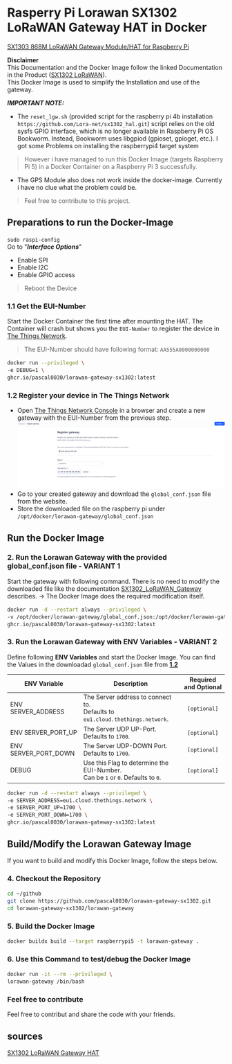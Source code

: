 # Rasperry Pi Lorawan SX1302 LoRaWAN Gateway HAT in Docker
[SX1303 868M LoRaWAN Gateway Module/HAT for Raspberry Pi](https://www.pi-shop.ch/sx130x-868m-915m-lorawan-gateway-module-hat-for-raspberry-pi)

**Disclaimer**\
This Documentation and the Docker Image follow the linked Documentation in the Product ([SX1302 LoRaWAN](https://www.waveshare.com/wiki/SX1302_LoRaWAN_Gateway_HAT)).\
This Docker Image is used to simplify the Installation and use of the gateway.

***IMPORTANT NOTE:***
- The `reset_lgw.sh` (provided script for the raspberry pi 4b installation `https://github.com/Lora-net/sx1302_hal.git`) script relies on the old sysfs GPIO interface, which is no longer available in Raspberry Pi OS Bookworm. Instead, Bookworm uses libgpiod (gpioset, gpioget, etc.).
I got some Problems on installing the raspberrypi4 target system
> However i have managed to run this Docker Image (targets Raspberry Pi 5) in a Docker Container on a Raspberry Pi 3 successfully.

- The GPS Module also does not work inside the docker-image. Currently i have no clue what the problem could be.
> Feel free to contribute to this project.


## Preparations to run the Docker-Image
 `sudo raspi-config` \
Go to "***Interface Options***"
- Enable SPI
- Enable I2C
- Enable GPIO access
> Reboot the Device


### 1.1 Get the EUI-Number
Start the Docker Container the first time after mounting the HAT.
The Container will crash but shows you the `EUI-Number` to register the device in [The Things Network](https://eu1.cloud.thethings.network).
> The EUI-Number should have following format: `AA555A0000000000`

```bash
docker run --privileged \
-e DEBUG=1 \
ghcr.io/pascal0030/lorawan-gateway-sx1302:latest
```


### 1.2 Register your device in The Things Network
- Open [The Things Network Console](https://eu1.cloud.thethings.network/console) in a browser and create a new gateway with the EUI-Number from the previous step.
![Create a new Gateway](images/create-gateway.png)
- Go to your created gateway and download the `global_conf.json` file from the website.
- Store the downloaded file on the raspberry pi under `/opt/docker/lorawan-gateway/global_conf.json`


## Run the Docker Image
### 2. Run the Lorawan Gateway with the provided global_conf.json file - VARIANT 1
Start the gateway with following command.
There is no need to modify the downloaded file like the documentation [SX1302_LoRaWAN_Gateway](https://www.waveshare.com/wiki/SX1302_LoRaWAN_Gateway_HAT) describes.
\-> The Docker Image does the required modification itself.
```bash
docker run -d --restart always --privileged \
-v /opt/docker/lorawan-gateway/global_conf.json:/opt/docker/lorawan-gateway/global_conf.json:ro \
ghcr.io/pascal0030/lorawan-gateway-sx1302:latest
```


### 3. Run the Lorawan Gateway with ENV Variables - VARIANT 2
Define following **ENV Variables** and start the Docker Image.
You can find the Values in the downloadad `global_conf.json` file from **[1.2](#12-register-your-device-in-the-things-network)**

| ENV Variable       | Description | Required and Optional |
| ------------------ | ----------- | :---------------------: |
ENV SERVER_ADDRESS | The Server address to connect to.<br> Defaults to `eu1.cloud.thethings.network`. | `[optional]`
ENV SERVER_PORT_UP | The Server UDP UP-Port. Defaults to `1700`. | `[optional]`
ENV SERVER_PORT_DOWN | The Server UDP-DOWN Port. Defaults to `1700`. | `[optional]`
DEBUG | Use this Flag to determine the EUI-Number.<br> Can be `1` or `0`. Defaults to `0`. | `[optional]`


```bash
docker run -d --restart always --privileged \
-e SERVER_ADDRESS=eu1.cloud.thethings.network \
-e SERVER_PORT_UP=1700 \
-e SERVER_PORT_DOWN=1700 \
ghcr.io/pascal0030/lorawan-gateway-sx1302:latest
```


## Build/Modify the Lorawan Gateway Image
If you want to build and modify this Docker Image, follow the steps below.


### 4. Checkout the Repository
```bash
cd ~/github
git clone https://github.com/pascal0030/lorawan-gateway-sx1302.git
cd lorawan-gateway-sx1302/lorawan-gateway
```


### 5. Build the Docker Image
```bash
docker buildx build --target raspberrypi5 -t lorawan-gateway .
```


### 6. Use this Command to test/debug the Docker Image
```bash
docker run -it --rm --privileged \
lorawan-gateway /bin/bash
```


### Feel free to contribute
Feel free to contribut and share the code with your friends.


## sources
[SX1302 LoRaWAN Gateway HAT](https://www.waveshare.com/wiki/SX1302_LoRaWAN_Gateway_HAT#Introduction)